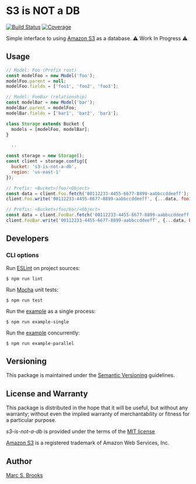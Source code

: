 # S3 is NOT a DB

[![Build Status](https://api.travis-ci.com/nuxy/s3-is-not-a-db.svg?branch=master)](https://app.travis-ci.com/github/nuxy/s3-is-not-a-db) [![Coverage](https://coveralls.io/repos/nuxy/s3-is-not-a-db/badge.svg?branch=master)](https://coveralls.io/r/nuxy/s3-is-not-a-db?branch=master)

Simple interface to using [Amazon S3](https://docs.aws.amazon.com/AmazonS3/latest/userguide/Welcome.html) as a database. :warning: Work In Progress :warning:

## Usage

```javascript
// Model: Foo (Prefix root)
const modelFoo = new Model('foo');
modelFoo.parent = null;
modelFoo.fields = ['foo1', 'foo2', 'foo3'];

// Model: FooBar (relationship)
const modelBar = new Model('bar');
modelBar.parent = modelFoo;
modelBar.fields = ['bar1', 'bar2', 'bar3'];

class Storage extends Bucket {
  models = [modelFoo, modelBar];
}

  ..

const storage = new Storage();
const client = storage.config({
  bucket: 's3-is-not-a-db',
  region: 'us-east-1'
});

// Prefix: <Bucket>/foo/<Object>
const data = client.Foo.fetch('00112233-4455-6677-8899-aabbccddeeff');
client.Foo.write('00112233-4455-6677-8899-aabbccddeeff', {...data, foo1: 'newValue'});

// Prefix: <Bucket>/foo/bar/<Object>
const data = client.FooBar.fetch('00112233-4455-6677-8899-aabbccddeeff');
client.FooBar.write('00112233-4455-6677-8899-aabbccddeeff', {...data, bar2: 'newValue'});
```

## Developers

### CLI options

Run [ESLint](https://eslint.org/) on project sources:

    $ npm run lint

Run [Mocha](https://mochajs.org) unit tests:

    $ npm run test

Run the [example](https://github.com/nuxy/s3-is-not-a-db/tree/master/example) as a single process:

    $ npm run example-single

Run the [example](https://github.com/nuxy/s3-is-not-a-db/tree/master/example) concurrently:

    $ npm run example-parallel

## Versioning

This package is maintained under the [Semantic Versioning](https://semver.org) guidelines.

## License and Warranty

This package is distributed in the hope that it will be useful, but without any warranty; without even the implied warranty of merchantability or fitness for a particular purpose.

_s3-is-not-a-db_ is provided under the terms of the [MIT license](http://www.opensource.org/licenses/mit-license.php)

[Amazon S3](https://aws.amazon.com/s3) is a registered trademark of Amazon Web Services, Inc.

## Author

[Marc S. Brooks](https://github.com/nuxy)
